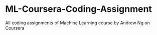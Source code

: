 # ML-Coursera-Coding-Assignment
All coding assignments of Machine Learning course by Andrew Ng on Coursera
